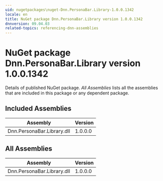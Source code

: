 ```yaml
---
uid: nugetpackages\nuget-Dnn.PersonaBar.Library-1.0.0.1342
locale: en
title: NuGet package Dnn.PersonaBar.Library version 1.0.0.1342
dnnversion: 09.04.03
related-topics: referencing-dnn-assemblies
---
```


# NuGet package Dnn.PersonaBar.Library version 1.0.0.1342
Details of published NuGet package.
*All Assemblies* lists all the assemblies that are included in this package or any dependent package.

## Included Assemblies

|Assembly|Version|
|---|---|
|Dnn.PersonaBar.Library.dll|1.0.0.0|

## All Assemblies

|Assembly|Version|
|---|---|
|Dnn.PersonaBar.Library.dll|1.0.0.0|

